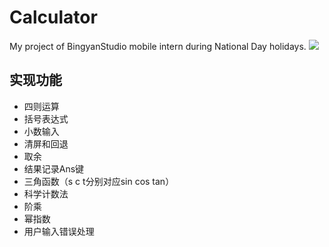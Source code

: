 # Calculator
My project of BingyanStudio mobile intern during National Day holidays.
![](https://tva1.sinaimg.cn/large/006y8mN6ly1g7pxd87pooj30rc1c2ka3.jpg)
## 实现功能
- 四则运算
- 括号表达式
- 小数输入
- 清屏和回退
- 取余
- 结果记录Ans键
- 三角函数（s c t分别对应sin cos tan）
- 科学计数法
- 阶乘
- 幂指数
- 用户输入错误处理
